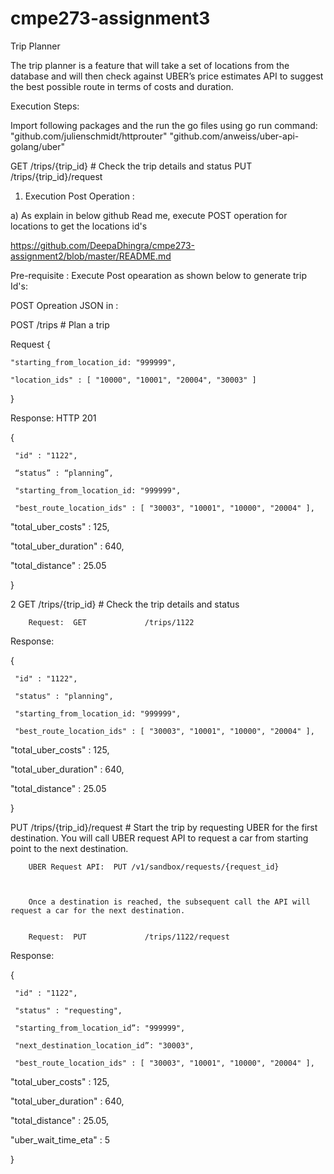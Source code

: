 # cmpe273-assignment3


Trip Planner

The trip planner is a feature that will take a set of locations from the database and will then check against UBER’s price estimates API to suggest the best possible route in terms of costs and duration.

Execution Steps:

Import following packages and the run the go files using go run command: 
"github.com/julienschmidt/httprouter"
"github.com/anweiss/uber-api-golang/uber"



GET        /trips/{trip_id} # Check the trip details and status
PUT        /trips/{trip_id}/request 

1) Execution Post Operation :

a) As explain in below github Read me, execute POST operation for locations to get the locations id's

https://github.com/DeepaDhingra/cmpe273-assignment2/blob/master/README.md

Pre-requisite : Execute Post opearation as shown below to generate trip Id's:

POST Opreation JSON in :

POST        /trips   # Plan a trip

Request
{

    "starting_from_location_id: "999999",

    "location_ids" : [ "10000", "10001", "20004", "30003" ] 

}

 Response: HTTP 201


{

     "id" : "1122",

     “status” : “planning”,

     "starting_from_location_id: "999999",

     "best_route_location_ids" : [ "30003", "10001", "10000", "20004" ],

  "total_uber_costs" : 125,

  "total_uber_duration" : 640,

  "total_distance" : 25.05 

}

2 GET        /trips/{trip_id} # Check the trip details and status
        

        Request:  GET             /trips/1122


Response:


{

     "id" : "1122",

     "status" : "planning",

     "starting_from_location_id: "999999",

     "best_route_location_ids" : [ "30003", "10001", "10000", "20004" ],

  "total_uber_costs" : 125,

  "total_uber_duration" : 640,

  "total_distance" : 25.05 

}



  PUT        /trips/{trip_id}/request # Start the trip by requesting UBER for the first destination. You will call UBER request API to request a car from starting point to the next destination.
        

        UBER Request API:  PUT /v1/sandbox/requests/{request_id}

        

        Once a destination is reached, the subsequent call the API will request a car for the next destination.


        Request:  PUT             /trips/1122/request


Response:


{

     "id" : "1122",

     "status" : "requesting",

     "starting_from_location_id”: "999999",

     "next_destination_location_id”: "30003",

     "best_route_location_ids" : [ "30003", "10001", "10000", "20004" ],

  "total_uber_costs" : 125,

  "total_uber_duration" : 640,

  "total_distance" : 25.05,

  "uber_wait_time_eta" : 5 

}
